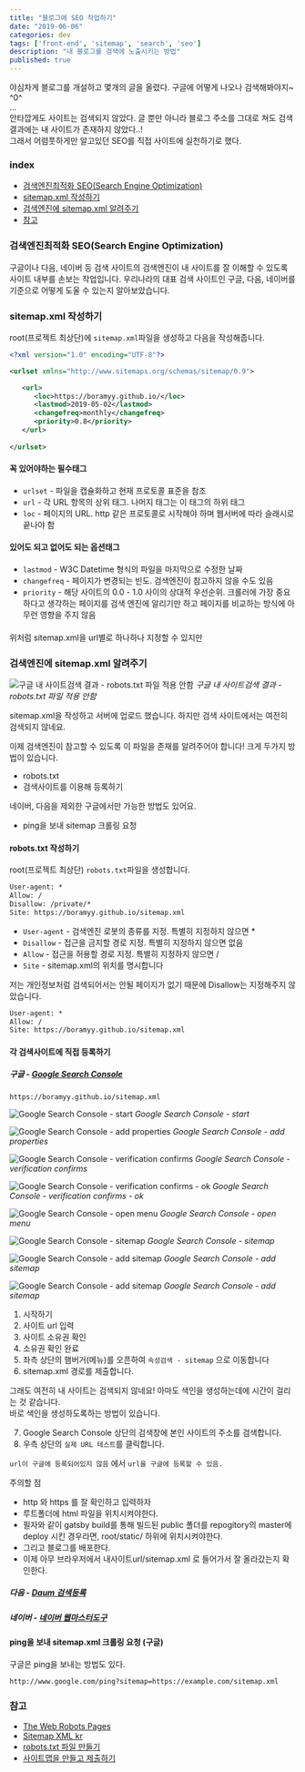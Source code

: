 ```yaml
---
title: "블로그에 SEO 작업하기"
date: "2019-06-06"
categories: dev
tags: ['front-end', 'sitemap', 'search', 'seo']
description: "내 블로그를 검색에 노출시키는 방법"
published: true
---
```


야심차게 블로그를 개설하고 몇개의 글을 올렸다. 구글에 어떻게 나오나 검색해봐야지~ ^0^ <br/>
...
<br/>
안타깝게도 사이트는 검색되지 않았다. 글 뿐만 아니라 블로그 주소를 그대로 쳐도 검색결과에는 내 사이트가 존재하지 않았다..!
<br/>
그래서 어렴풋하게만 알고있던 SEO를 직접 사이트에 실천하기로 했다.

### index

- [검색엔진최적화 SEO(Search Engine Optimization)](#검색엔진최적화-SEO(Search-Engine-Optimization))
- [sitemap.xml 작성하기](#sitemapxml-작성하기)
- [검색엔진에 sitemap.xml 알려주기](#검색엔진에-sitemapxml-알려주기)
- [참고](#참고)


### 검색엔진최적화 SEO(Search Engine Optimization)

구글이나 다음, 네이버 등 검색 사이트의 검색엔진이 내 사이트를 잘 이해할 수 있도록 사이트 내부를 손보는 작업입니다.
우리나라의 대표 검색 사이트인 구글, 다음, 네이버를 기준으로 어떻게 도울 수 있는지 알아보았습니다.



### sitemap.xml 작성하기

root(프로젝트 최상단)에 `sitemap.xml`파일을 생성하고 다음을 작성해줍니다.

``` xml
<?xml version="1.0" encoding="UTF-8"?>

<urlset xmlns="http://www.sitemaps.org/schemas/sitemap/0.9">

   <url>
      <loc>https://boramyy.github.io/</loc>
      <lastmod>2019-05-02</lastmod>
      <changefreq>monthly</changefreq>
      <priority>0.8</priority>
   </url>
   
</urlset> 
```

#### 꼭 있어야하는 필수태그
- `urlset` - 파일을 캡슐화하고 현재 프로토콜 표준을 참조
- `url` - 각 URL 항목의 상위 태그. 나머지 태그는 이 태그의 하위 태그
- `loc` - 페이지의 URL. http 같은 프로토콜로 시작해야 하며 웹서버에 따라 슬래시로 끝나야 함

#### 있어도 되고 없어도 되는 옵션태그
- `lastmod` - W3C Datetime 형식의 파일을 마지막으로 수정한 날짜
- `changefreq` - 페이지가 변경되는 빈도. 검색엔진이 참고하지 않을 수도 있음
- `priority` - 해당 사이트의 0.0 - 1.0 사이의 상대적 우선순위. 크롤러에 가장 중요하다고 생각하는 페이지를 검색 엔진에 알리기만 하고 페이지를 비교하는 방식에 아무런 영향을 주지 않음

#### 
위처럼 sitemap.xml을 url별로 하나하나 지정할 수 있지만

### 검색엔진에 sitemap.xml 알려주기

![구글 내 사이트검색 결과 - robots.txt 파일 적용 안함](./google-search-site.jpg)
*구글 내 사이트검색 결과 - robots.txt 파일 적용 안함*

sitemap.xml을 작성하고 서버에 업로드 했습니다. 하지만 검색 사이트에서는 여전히 검색되지 않네요.

이제 검색엔진이 참고할 수 있도록 이 파일을 존재를 알려주어야 합니다! 크게 두가지 방법이 있습니다.
- robots.txt
- 검색사이트를 이용해 등록하기

네이버, 다음을 제외한 구글에서만 가능한 방법도 있어요.
- ping을 보내 sitemap 크롤링 요청

#### robots.txt 작성하기

root(프로젝트 최상단) `robots.txt`파일을 생성합니다.

``` txt
User-agent: *
Allow: /
Disallow: /private/*
Site: https://boramyy.github.io/sitemap.xml
```

- `User-agent` - 검색엔진 로봇의 종류를 지정. 특별히 지정하지 않으면 *
- `Disallow` - 접근을 금지할 경로 지정. 특별히 지정하지 않으면 없음
- `Allow` - 접근을 허용할 경로 지정. 특별히 지정하지 않으면 /
- `Site` - sitemap.xml의 위치를 명시합니다

저는 개인정보처럼 검색되어서는 안될 페이지가 없기 때문에 Disallow는 지정해주지 않았습니다.
``` txt
User-agent: *
Allow: /
Site: https://boramyy.github.io/sitemap.xml
```


#### 각 검색사이트에 직접 등록하기

##### 구글 - [Google Search Console][google-sitemap-admin]


``` shell
https://boramyy.github.io/sitemap.xml
```

![Google Search Console - start](./google-sitemap-01.jpg)
*Google Search Console - start*

![Google Search Console - add properties](./google-sitemap-02.jpg)
*Google Search Console - add properties*

![Google Search Console - verification confirms](./google-sitemap-03.jpg)
*Google Search Console - verification confirms*

![Google Search Console - verification confirms - ok](./google-sitemap-04.jpg)
*Google Search Console - verification confirms - ok*

![Google Search Console - open menu](./google-sitemap-05.jpg)
*Google Search Console - open menu*

![Google Search Console - sitemap](./google-sitemap-06.jpg)
*Google Search Console - sitemap*

![Google Search Console - add sitemap](./google-sitemap-07.jpg)
*Google Search Console - add sitemap*

![Google Search Console - add sitemap](./google-sitemap-08.jpg)
*Google Search Console - add sitemap*

1. 시작하기
2. 사이트 url 입력
3. 사이트 소유권 확인
4. 소유권 확인 완료
5. 좌측 상단의 햄버거(메뉴)를 오픈하여 `속성검색 - sitemap` 으로 이동합니다
6. sitemap.xml 경로를 제출합니다.

그래도 여전히 내 사이트는 검색되지 않네요! 아마도 색인을 생성하는데에 시간이 걸리는 것 같습니다.<br/>
바로 색인을 생성하도록하는 방법이 있습니다.

7. Google Search Console 상단의 검색창에 본인 사이트의 주소를 검색합니다.
8. 우측 상단의 `실제 URL 테스트`를 클릭합니다.

`url이 구글에 등록되어있지 않음` 에서 `url을 구글에 등록할 수 있음.`


주의할 점
- http 와 https 를 잘 확인하고 입력하자
- 루트폴더에 html 파일을 위치시켜야한다.
- 필자와 같이 gatsby build를 통해 빌드된 public 폴더를 repogitory의 master에 deploy 시킨 경우라면, root/static/ 하위에 위치시켜야한다.
- 그리고 블로그를 배포한다.
- 이제 아무 브라우저에서 내사이트url/sitemap.xml 로 들어가서 잘 올라갔는지 확인한다.

##### 다음 - [Daum 검색등록][daum-sitemap-admin]

##### 네이버 - [네이버 웹마스터도구][naver-sitemap-admin]



#### ping을 보내 sitemap.xml 크롤링 요청 (구글)

구글은 ping을 보내는 방법도 있다.

``` shell
http://www.google.com/ping?sitemap=https://example.com/sitemap.xml
```


### 참고

- [The Web Robots Pages][robotstxt] <br/>
- [Sitemap XML kr][sitemaps] <br/>
- [robots.txt 파일 만들기][google-robots] <br/>
- [사이트맵을 만들고 제출하기][google-sitemap] <br/>

[robotstxt]: http://www.robotstxt.org/
[sitemaps]: https://www.sitemaps.org/ko/protocol.html
[naver-seo]: https://webmastertool.naver.com/guide/basic_optimize.naver#chapter1.1
[google-seo]: https://support.google.com/webmasters/answer/7451184?hl=ko
[google-robots]: https://support.google.com/webmasters/answer/6062596?hl=ko
[google-sitemap]: https://support.google.com/webmasters/answer/183668

[google-sitemap-admin]: https://search.google.com/search-console/about?utm_source=wmx&utm_medium=wmx-welcome#utm_source=ko-wmxmsg&utm_medium=wmxmsg&utm_campaign=bm&authuser=0
[daum-sitemap-admin]: https://register.search.daum.net/index.daum
[naver-sitemap-admin]: https://webmastertool.naver.com/